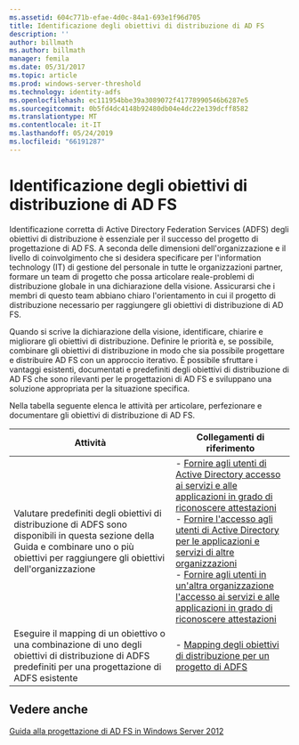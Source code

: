 ```yaml
---
ms.assetid: 604c771b-efae-4d0c-84a1-693e1f96d705
title: Identificazione degli obiettivi di distribuzione di AD FS
description: ''
author: billmath
ms.author: billmath
manager: femila
ms.date: 05/31/2017
ms.topic: article
ms.prod: windows-server-threshold
ms.technology: identity-adfs
ms.openlocfilehash: ec111954bbe39a3089072f41778990546b6287e5
ms.sourcegitcommit: 0b5fd4dc4148b92480db04e4dc22e139dcff8582
ms.translationtype: MT
ms.contentlocale: it-IT
ms.lasthandoff: 05/24/2019
ms.locfileid: "66191287"
---
```

# <a name="identifying-your-ad-fs-deployment-goals"></a>Identificazione degli obiettivi di distribuzione di AD FS

Identificazione corretta di Active Directory Federation Services \(ADFS\) degli obiettivi di distribuzione è essenziale per il successo del progetto di progettazione di AD FS. A seconda delle dimensioni dell'organizzazione e il livello di coinvolgimento che si desidera specificare per l'information technology \(IT\) di gestione del personale in tutte le organizzazioni partner, formare un team di progetto che possa articolare reale\-problemi di distribuzione globale in una dichiarazione della visione. Assicurarsi che i membri di questo team abbiano chiaro l'orientamento in cui il progetto di distribuzione necessario per raggiungere gli obiettivi di distribuzione di AD FS.  
  
Quando si scrive la dichiarazione della visione, identificare, chiarire e migliorare gli obiettivi di distribuzione. Definire le priorità e, se possibile, combinare gli obiettivi di distribuzione in modo che sia possibile progettare e distribuire AD FS con un approccio iterativo. È possibile sfruttare i vantaggi esistenti, documentati e predefiniti degli obiettivi di distribuzione di AD FS che sono rilevanti per le progettazioni di AD FS e sviluppano una soluzione appropriata per la situazione specifica.  
  
Nella tabella seguente elenca le attività per articolare, perfezionare e documentare gli obiettivi di distribuzione di AD FS.  
  
|Attività|Collegamenti di riferimento|  
|--------|-------------------|  
|Valutare predefiniti degli obiettivi di distribuzione di ADFS sono disponibili in questa sezione della Guida e combinare uno o più obiettivi per raggiungere gli obiettivi dell'organizzazione|-   [Fornire agli utenti di Active Directory accesso ai servizi e alle applicazioni in grado di riconoscere attestazioni](Provide-Your-Active-Directory-Users-Access-to-Your-Claims-Aware-Applications-and-Services.md)<br />-   [Fornire l'accesso agli utenti di Active Directory per le applicazioni e servizi di altre organizzazioni](Provide-Your-Active-Directory-Users-Access-to-the-Applications-and-Services-of-Other-Organizations.md)<br />-   [Fornire agli utenti in un'altra organizzazione l'accesso ai servizi e alle applicazioni in grado di riconoscere attestazioni](Provide-Users-in-Another-Organization-Access-to-Your-Claims-Aware-Applications-and-Services.md)|  
|Eseguire il mapping di un obiettivo o una combinazione di uno degli obiettivi di distribuzione di ADFS predefiniti per una progettazione di ADFS esistente|-   [Mapping degli obiettivi di distribuzione per un progetto di ADFS](Mapping-Your-Deployment-Goals-to-an-AD-FS-Design.md)|  
  
## <a name="see-also"></a>Vedere anche
[Guida alla progettazione di AD FS in Windows Server 2012](AD-FS-Design-Guide-in-Windows-Server-2012.md)

